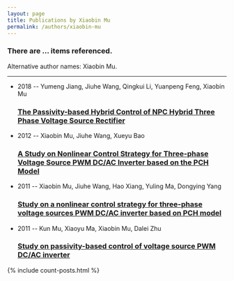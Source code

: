 ```yaml
---
layout: page
title: Publications by Xiaobin Mu
permalink: /authors/xiaobin-mu
---
```


<h3 id="number-posts">There are ... items referenced.</h3>
<p id='info-authors'>Alternative author names: Xiaobin Mu.</p>
<hr />
<ul class="post-list">
<li><span class='post-meta'>2018 -- Yumeng Jiang, Jiuhe Wang, Qingkui Li, Yuanpeng Feng, Xiaobin Mu</span><h3><a class='post-link' href="{{ site.baseurl }}/the-passivity-based-hybrid-control-of-npc-hybrid-three-phase-voltage-source-rectifier">The Passivity-based Hybrid Control of NPC Hybrid Three Phase Voltage Source Rectifier</a></h3></li>
<li><span class='post-meta'>2012 -- Xiaobin Mu, Jiuhe Wang, Xueyu Bao</span><h3><a class='post-link' href="{{ site.baseurl }}/a-study-on-nonlinear-control-strategy-for-three-phase-voltage-source-pwm-dc-ac-inverter-based-on-the-pch-model">A Study on Nonlinear Control Strategy for Three-phase Voltage Source PWM DC/AC Inverter based on the PCH Model</a></h3></li>
<li><span class='post-meta'>2011 -- Xiaobin Mu, Jiuhe Wang, Hao Xiang, Yuling Ma, Dongying Yang</span><h3><a class='post-link' href="{{ site.baseurl }}/study-on-a-nonlinear-control-strategy-for-three-phase-voltage-sources-pwm-dc-ac-inverter-based-on-pch-model">Study on a nonlinear control strategy for three-phase voltage sources PWM DC/AC inverter based on PCH model</a></h3></li>
<li><span class='post-meta'>2011 -- Kun Mu, Xiaoyu Ma, Xiaobin Mu, Dalei Zhu</span><h3><a class='post-link' href="{{ site.baseurl }}/study-on-passivity-based-control-of-voltage-source-pwm-dc-ac-inverter">Study on passivity-based control of voltage source PWM DC/AC inverter</a></h3></li>

</ul>
{% include count-posts.html %}
